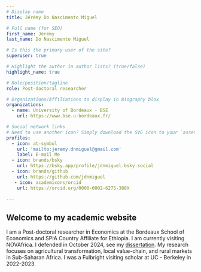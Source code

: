 ```yaml
---
# Display name
title: Jérémy Do Nascimento Miguel

# Full name (for SEO)
first_name: Jérémy
last_name: Do Nascimento Miguel

# Is this the primary user of the site?
superuser: true

# Highlight the author in author lists? (true/false)
highlight_name: true

# Role/position/tagline
role: Post-doctoral researcher

# Organizations/Affiliations to display in Biography blox
organizations:
  - name: University of Bordeaux - BSE
    url: https://www.bse.u-bordeaux.fr/

# Social network links
# Need to use another icon? Simply download the SVG icon to your `assets/media/icons/` folder.
profiles:
  - icon: at-symbol
    url: 'mailto:jeremy.dnmiguel@gmail.com'
    label: E-mail Me
  - icon: brands/bsky
    url: https://bsky.app/profile/jdnmiguel.bsky.social
  - icon: brands/github
    url: https://github.com/jdnmiguel
   - icon: academicons/orcid
    url: https://orcid.org/0000-0002-6275-388X

---
```



## Welcome to my academic website
 
I am a Post-doctoral researcher in Economics at the Bordeaux School of Economics and SPIA Country Affiliate for Ethiopia. I am currently visiting NOVAfrica. I defended in October 2024, see my [dissertation](https://theses.hal.science/tel-04807008). My research focuses on agricultural transformation, local value-chain, and rural markets in Sub-Saharan Africa. I was a Fulbright visiting scholar at UC - Berkeley in 2022-2023.
